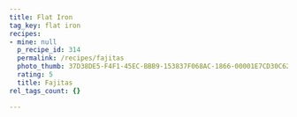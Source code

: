 ```yaml
---
title: Flat Iron
tag_key: flat iron
recipes:
- mine: null
  p_recipe_id: 314
  permalink: /recipes/fajitas
  photo_thumb: 37D38DE5-F4F1-45EC-BBB9-153837F068AC-1866-00001E7CD30C6259.jpg
  rating: 5
  title: Fajitas
rel_tags_count: {}

---
```

